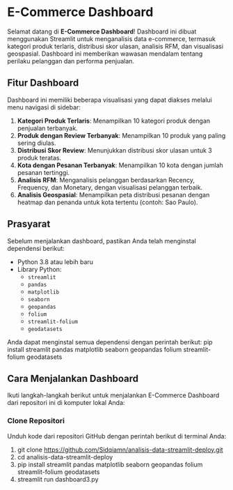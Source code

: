 # E-Commerce Dashboard

Selamat datang di **E-Commerce Dashboard**! Dashboard ini dibuat menggunakan Streamlit untuk menganalisis data e-commerce, termasuk kategori produk terlaris, distribusi skor ulasan, analisis RFM, dan visualisasi geospasial. Dashboard ini memberikan wawasan mendalam tentang perilaku pelanggan dan performa penjualan.

## Fitur Dashboard

Dashboard ini memiliki beberapa visualisasi yang dapat diakses melalui menu navigasi di sidebar:
1. **Kategori Produk Terlaris**: Menampilkan 10 kategori produk dengan penjualan terbanyak.
2. **Produk dengan Review Terbanyak**: Menampilkan 10 produk yang paling sering diulas.
3. **Distribusi Skor Review**: Menunjukkan distribusi skor ulasan untuk 3 produk teratas.
4. **Kota dengan Pesanan Terbanyak**: Menampilkan 10 kota dengan jumlah pesanan tertinggi.
5. **Analisis RFM**: Menganalisis pelanggan berdasarkan Recency, Frequency, dan Monetary, dengan visualisasi pelanggan terbaik.
6. **Analisis Geospasial**: Menampilkan peta distribusi pesanan dengan heatmap dan penanda untuk kota tertentu (contoh: Sao Paulo).

## Prasyarat

Sebelum menjalankan dashboard, pastikan Anda telah menginstal dependensi berikut:
- Python 3.8 atau lebih baru
- Library Python:
  - `streamlit`
  - `pandas`
  - `matplotlib`
  - `seaborn`
  - `geopandas`
  - `folium`
  - `streamlit-folium`
  - `geodatasets`

Anda dapat menginstal semua dependensi dengan perintah berikut:
pip install streamlit pandas matplotlib seaborn geopandas folium streamlit-folium geodatasets

## Cara Menjalankan Dashboard
Ikuti langkah-langkah berikut untuk menjalankan E-Commerce Dashboard dari repositori ini di komputer lokal Anda:
### Clone Repositori
Unduh kode dari repositori GitHub dengan perintah berikut di terminal Anda:
1. git clone https://github.com/Sidqiamn/analisis-data-streamlit-deploy.git
2. cd analisis-data-streamlit-deploy
3. pip install streamlit pandas matplotlib seaborn geopandas folium streamlit-folium geodatasets
4. streamlit run dashboard3.py
